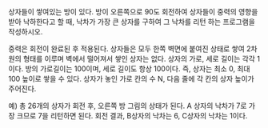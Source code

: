 상자들이 쌓여있는 방이 있다. 방이 오른쪽으로 90도 회전하여 상자들이 중력의 영향을 받아 낙하한다고 할 때, 낙차가 가장 큰 상자를 구하여 그 낙차를 리턴 하는 프로그램을 작성하시오.
 
중력은 회전이 완료된 후 적용된다.
상자들은 모두 한쪽 벽면에 붙여진 상태로 쌓여 2차원의 형태를 이루며 벽에서 떨어져서 쌓인 상자는 없다.
상자의 가로, 세로 길이는 각각 1이다. 방의 가로길이는 100이며, 세로 길이도 항상 100이다. 즉, 상자는 최소 0, 최대 100 높이로 쌓을 수 있다.
상자가 놓인 가로 칸의 수 N, 다음 줄에 각 칸의 상자 높이가 주어진다.
 
예) 총 26개의 상자가 회전 후, 오른쪽 방 그림의 상태가 된다. A 상자의 낙차가 7로 가장 크므로 7을 리턴하면 된다.
회전 결과, B상자의 낙차는 6, C상자의 낙차는 1이다.